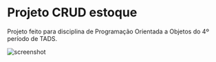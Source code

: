 # Projeto CRUD estoque

Projeto feito para disciplina de Programação Orientada a Objetos do 4º período de TADS.

![screenshot](https://raw.github.com/WesleiRamos/projeto-estoque/main/screenshots/1.png)